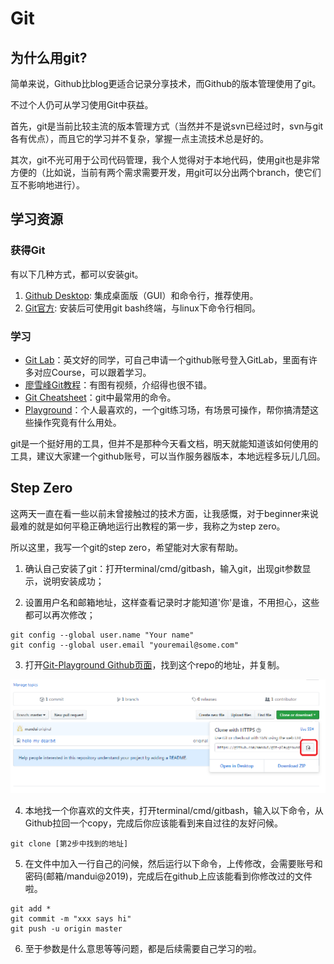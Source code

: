 # Git

## 为什么用git?
简单来说，Github比blog更适合记录分享技术，而Github的版本管理使用了git。

不过个人仍可从学习使用Git中获益。

首先，git是当前比较主流的版本管理方式（当然并不是说svn已经过时，svn与git各有优点），而且它的学习并不复杂，掌握一点主流技术总是好的。

其次，git不光可用于公司代码管理，我个人觉得对于本地代码，使用git也是非常方便的（比如说，当前有两个需求需要开发，用git可以分出两个branch，使它们互不影响地进行）。

## 学习资源
### 获得Git
有以下几种方式，都可以安装git。

1. [Github Desktop](https://desktop.github.com/): 集成桌面版（GUI）和命令行，推荐使用。
2. [Git官方](https://git-scm.com/): 安装后可使用git bash终端，与linux下命令行相同。

### 学习
- [Git Lab](https://lab.github.com/)：英文好的同学，可自己申请一个github账号登入GitLab，里面有许多对应Course，可以跟着学习。
- [廖雪峰Git教程](https://www.liaoxuefeng.com/wiki/0013739516305929606dd18361248578c67b8067c8c017b000)：有图有视频，介绍得也很不错。
- [Git Cheatsheet](https://services.github.com/on-demand/downloads/zh_CN/github-git-cheat-sheet/)：git中最常用的命令。
- [Playground](https://learngitbranching.js.org/)：个人最喜欢的，一个git练习场，有场景可操作，帮你搞清楚这些操作究竟有什么用处。

git是一个挺好用的工具，但并不是那种今天看文档，明天就能知道该如何使用的工具，建议大家建一个github账号，可以当作服务器版本，本地远程多玩儿几回。

## Step Zero
这两天一直在看一些以前未曾接触过的技术方面，让我感慨，对于beginner来说最难的就是如何平稳正确地运行出教程的第一步，我称之为step zero。

所以这里，我写一个git的step zero，希望能对大家有帮助。

1. 确认自己安装了git：打开terminal/cmd/gitbash，输入git，出现git参数显示，说明安装成功；

2. 设置用户名和邮箱地址，这样查看记录时才能知道'你'是谁，不用担心，这些都可以再次修改；

```
git config --global user.name "Your name"
git config --global user.email "youremail@some.com"
```

3. 打开[Git-Playground Github页面](https://github.com/mandui/git-playground/tree/master)，找到这个repo的地址，并复制。

![Image](repo_addr.png)

4. 本地找一个你喜欢的文件夹，打开terminal/cmd/gitbash，输入以下命令，从Github拉回一个copy，完成后你应该能看到来自过往的友好问候。

```
git clone [第2步中找到的地址]
```

5. 在文件中加入一行自己的问候，然后运行以下命令，上传修改，会需要账号和密码(邮箱/mandui@2019)，完成后在github上应该能看到你修改过的文件啦。

```
git add *
git commit -m "xxx says hi"
git push -u origin master
```

6. 至于参数是什么意思等等问题，都是后续需要自己学习的啦。
